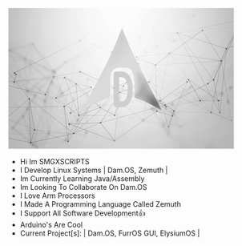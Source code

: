 ![IMG_BANNER](https://github.com/SMGXSCRIPTS/SMGXSCRIPTS/raw/main/DAM.OS_GIT_WALLPAPER.jpg)
- Hi Im SMGXSCRIPTS
- I Develop Linux Systems | Dam.OS, Zemuth |
- Im Currently Learning Java/Assembly
- Im Looking To Collaborate On Dam.OS
- I Love Arm Processors
- I Made A Programming Language Called Zemuth
- I Support All Software Development👍
- Arduino's Are Cool
- Current Project[s]: | Dam.OS, FurrOS GUI, ElysiumOS |
